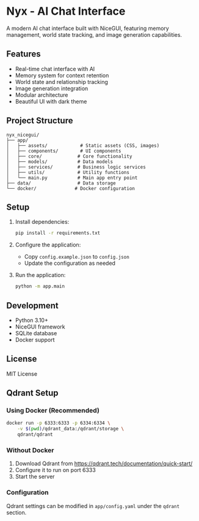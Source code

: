 # Nyx - AI Chat Interface

A modern AI chat interface built with NiceGUI, featuring memory management, world state tracking, and image generation capabilities.

## Features

- Real-time chat interface with AI
- Memory system for context retention
- World state and relationship tracking
- Image generation integration
- Modular architecture
- Beautiful UI with dark theme

## Project Structure

```
nyx_nicegui/
├── app/
│   ├── assets/            # Static assets (CSS, images)
│   ├── components/        # UI components
│   ├── core/             # Core functionality
│   ├── models/           # Data models
│   ├── services/         # Business logic services
│   ├── utils/            # Utility functions
│   └── main.py           # Main app entry point
├── data/                 # Data storage
└── docker/              # Docker configuration
```

## Setup

1. Install dependencies:
   ```bash
   pip install -r requirements.txt
   ```

2. Configure the application:
   - Copy `config.example.json` to `config.json`
   - Update the configuration as needed

3. Run the application:
   ```bash
   python -m app.main
   ```

## Development

- Python 3.10+
- NiceGUI framework
- SQLite database
- Docker support

## License

MIT License

## Qdrant Setup

### Using Docker (Recommended)
```bash
docker run -p 6333:6333 -p 6334:6334 \
    -v $(pwd)/qdrant_data:/qdrant/storage \
    qdrant/qdrant
```

### Without Docker
1. Download Qdrant from https://qdrant.tech/documentation/quick-start/
2. Configure it to run on port 6333
3. Start the server

### Configuration
Qdrant settings can be modified in `app/config.yaml` under the `qdrant` section.

